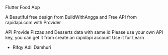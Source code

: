 Flutter Food App

A Beautiful free design from BuildWithAngga and Free API from rapidapi.com with Provider 

API Provide Pizzas and Desserts data with same id
Please use your own API key, you can get it from create an rapidapi account
Use it for Learn

- Rifqy Adli Damhuri
